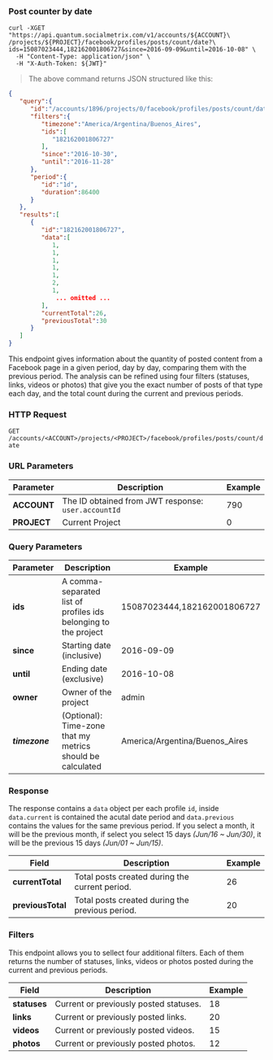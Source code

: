 ### Post counter by date  
```shell
curl -XGET "https://api.quantum.socialmetrix.com/v1/accounts/${ACCOUNT}\
/projects/${PROJECT}/facebook/profiles/posts/count/date?\
ids=15087023444,182162001806727&since=2016-09-09&until=2016-10-08" \
  -H "Content-Type: application/json" \
  -H "X-Auth-Token: ${JWT}"
```

> The above command returns JSON structured like this:

```json
{  
   "query":{  
      "id":"/accounts/1896/projects/0/facebook/profiles/posts/count/date",
      "filters":{  
         "timezone":"America/Argentina/Buenos_Aires",
         "ids":[  
            "182162001806727"
         ],
         "since":"2016-10-30",
         "until":"2016-11-28"
      },
      "period":{  
         "id":"1d",
         "duration":86400
      }
   },
   "results":[  
      {  
         "id":"182162001806727",
         "data":[  
            1,
            1,
            1,
            1,
            1,
            2,
            1,
             ... omitted ...
         ],
         "currentTotal":26,
         "previousTotal":30
      }
   ]
}
```

This endpoint gives information about the quantity of posted content from a Facebook page in a given period,   day by day, comparing them with the previous period. The analysis can be refined using four filters (statuses, links, videos or photos) that give you the exact number of posts of that type each day, and the total count during the current and previous periods.

### HTTP Request

`GET /accounts/<ACCOUNT>/projects/<PROJECT>/facebook/profiles/posts/count/date`

### URL Parameters

Parameter | Description | Example
--------- | ----------- | -----------
**ACCOUNT** | The ID obtained from JWT response: `user.accountId` | 790
**PROJECT** | Current Project | 0

### Query Parameters

Parameter | Description | Example
--------- | ----------- | -----------
**ids** | A comma-separated list of profiles ids belonging to the project | 15087023444,182162001806727
**since** | Starting date (inclusive) | 2016-09-09
**until** | Ending date (exclusive) | 2016-10-08
**owner** | Owner of the project | admin
***timezone*** | (Optional): Time-zone that my metrics should be calculated | America/Argentina/Buenos_Aires

### Response

The response contains a `data` object per each profile `id`, inside `data.current` is contained the acutal date period and `data.previous` contains the values for the same previous period. If you select a month, it will be the previous month, if select you select 15 days *(Jun/16 ~ Jun/30)*, it will be the previous 15 days *(Jun/01 ~ Jun/15)*. 

Field | Description | Example
--------- | ----------- | -----------
**currentTotal** | Total posts created during the current period. | 26
**previousTotal** | Total posts created during the previous period. | 20

### Filters

This endpoint allows you to sellect four additional filters. Each of them returns the number of statuses, links, videos or photos posted during the current and previous periods. 

Field | Description | Example
--------- | ----------- | -----------
**statuses** | Current or previously posted statuses. | 18
**links** | Current or previously posted links. | 20
**videos** | Current or previously posted videos. | 15
**photos** | Current or previously posted photos. | 12
 
